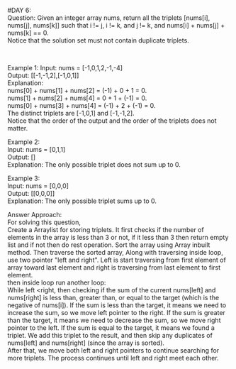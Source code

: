 #DAY 6:<br/>
Question:
Given an integer array nums, return all the triplets [nums[i], nums[j], nums[k]] such that i != j, i != k, and j != k, and nums[i] + nums[j] + nums[k] == 0.<br/>
Notice that the solution set must not contain duplicate triplets.

 <br/>

Example 1:
Input: nums = [-1,0,1,2,-1,-4]<br/>
Output: [[-1,-1,2],[-1,0,1]]<br/>
Explanation: <br/>
nums[0] + nums[1] + nums[2] = (-1) + 0 + 1 = 0.<br/>
nums[1] + nums[2] + nums[4] = 0 + 1 + (-1) = 0.<br/>
nums[0] + nums[3] + nums[4] = (-1) + 2 + (-1) = 0.<br/>
The distinct triplets are [-1,0,1] and [-1,-1,2].<br/>
Notice that the order of the output and the order of the triplets does not matter.<br/>

Example 2:<br/>
Input: nums = [0,1,1]<br/>
Output: []<br/>
Explanation: The only possible triplet does not sum up to 0.<br/>

Example 3:<br/>
Input: nums = [0,0,0]<br/>
Output: [[0,0,0]]<br/>
Explanation: The only possible triplet sums up to 0.<br/>


Answer Approach:<br/>
For solving this question,<br/>
Create a Arraylist for storing triplets.
It first checks if the number of elements in the array is less than 3 or not, if it less than 3 then return empty list and if not then do rest operation.
Sort the array using Array inbuilt method.
Then traverse the sorted array,
Along with traversing inside loop, use two pointer "left and right".
Left is start traversing from first element of array toward last element and right is traversing from last element to first element.<br/>
then inside loop run another loop:<br/>
While left <right, then
checking if the sum of the current nums[left] and nums[right] is less than, greater than, or equal to the target (which is the negative of nums[i]).
If the sum is less than the target, it means we need to increase the sum, so we move left pointer to the right.
If the sum is greater than the target, it means we need to decrease the sum, so we move right pointer to the left.
If the sum is equal to the target, it means we found a triplet. We add this triplet to the result, and then skip any duplicates of nums[left] and nums[right] (since the array is sorted).<br/>
After that, we move both left and right pointers to continue searching for more triplets.
The process continues until left and right meet each other.
